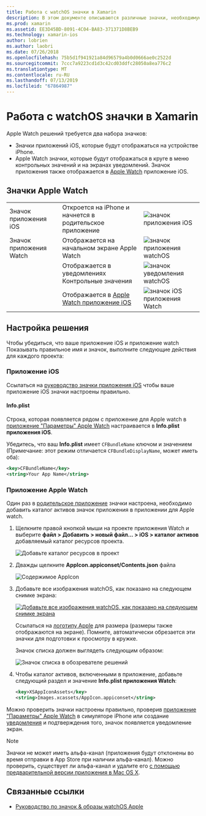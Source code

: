 ```yaml
---
title: Работа с watchOS значки в Xamarin
description: В этом документе описываются различные значки, необходимую для приложения watchOS, а также как настроить решение, чтобы включить эти значки.
ms.prod: xamarin
ms.assetid: EE3D45BD-8091-4C04-BA83-371371D8BEB9
ms.technology: xamarin-ios
author: lobrien
ms.author: laobri
ms.date: 07/26/2018
ms.openlocfilehash: 75b5d1f941921a84d96579a4b0d0666ae0c2522d
ms.sourcegitcommit: 7ccc7a9223cd1d3c42cd03ddfc28050a8ea776c2
ms.translationtype: MT
ms.contentlocale: ru-RU
ms.lasthandoff: 07/13/2019
ms.locfileid: "67864987"
---
```

# <a name="working-with-watchos-icons-in-xamarin"></a>Работа с watchOS значки в Xamarin

Apple Watch решений требуется два набора значков:

* Значки приложений iOS, которые будут отображаться на устройстве iPhone.
* Apple Watch значки, которые будут отображаться в круге в меню контрольных значений и на экранах уведомлений. Значок приложения также отображается в [Apple Watch](~/ios/watchos/app-fundamentals/settings.md) приложение iOS.

## <a name="apple-watch-icons"></a>Значки Apple Watch

| | | |
|-|-|-|
|Значок приложения iOS|Откроется на iPhone и начнется в родительское приложение|![значок приложения iOS](icons-images/icon-ios.png)|
|Значок приложения Watch|Отображается на начальном экране Apple Watch|![значок приложения watchOS](icons-images/icon-home.png)|
||Отображается в уведомлениях Контрольные значения|![значок уведомления watchOS](icons-images/notification-icon.png)|
||Отображается в [Apple Watch приложение iOS](~/ios/watchos/app-fundamentals/settings.md)|![значок iOS приложения Watch](icons-images/watch-app-sml.png)|

## <a name="configuring-your-solution"></a>Настройка решения

Чтобы убедиться, что ваше приложение iOS и приложение watch Показывать правильное имя и значок, выполните следующие действия для каждого проекта:

### <a name="ios-app"></a>Приложение iOS

Ссылаться на [руководство значки приложения iOS](~/ios/app-fundamentals/images-icons/app-icons.md) чтобы ваше приложение iOS значки настроены правильно.

#### <a name="infoplist"></a>Info.plist

Строка, которая появляется рядом с приложение для Apple watch в [приложение "Параметры" Apple Watch](~/ios/watchos/app-fundamentals/settings.md) настраивается в **Info.plist приложения iOS**.

Убедитесь, что ваш **Info.plist** имеет `CFBundleName` ключом и значением (Примечание: этот режим отличается `CFBundleDisplayName`, может иметь оба):

```xml
<key>CFBundleName</key>
<string>Your App Name</string>
```

### <a name="apple-watch-app"></a>Приложение Apple Watch

Один раз в [родительское приложение](~/ios/watchos/app-fundamentals/parent-app.md) значки настроена, необходимо добавить каталог активов значок приложения в приложении для Apple watch.

1. Щелкните правой кнопкой мыши на проекте приложения Watch и выберите **файл > Добавить > новый файл... > iOS > каталог активов** добавляемый каталог ресурсов проекта.

    ![](icons-images/newasset.png "Добавьте каталог ресурсов в проект")

2. Дважды щелкните **AppIcon.appiconset/Contents.json** файла

    ![](icons-images/xcassets-iconset-sml.png "Содержимое AppIcon")

3. Добавьте все изображения watchOS, как показано на следующем снимке экрана:

    [![](icons-images/appicons-sml.png "Добавьте все изображения watchOS, как показано на следующем снимке экрана")](icons-images/appicons.png#lightbox)

    Ссылаться на [логотипу Apple](https://developer.apple.com/design/human-interface-guidelines/watchos/icons-and-images/menu-icons/) для размера (размеры также отображаются на экране). Помните, автоматически обрезается эти значки для подготовки к просмотру в кружке.

    Значок списка должен выглядеть следующим образом:

    ![](icons-images/xcassets-complete-sml.png "Значок списка в обозревателе решений")

4. Чтобы каталог активов, включенными в приложение, добавьте следующий раздел и значение **Info.plist приложения Watch**:

    ```xml
    <key>XSAppIconAssets</key>
    <string>Images.xcassets/AppIcon.appiconset</string>
    ```

Можно проверить значки настроены правильно, проверив [приложение "Параметры" Apple Watch](~/ios/watchos/app-fundamentals/settings.md) в симуляторе iPhone или создание [уведомления](~/ios/watchos/platform/notifications.md) и подтверждения того, значок появляется уведомление экран.

> [!NOTE]
> Значки не может иметь альфа-канал (приложения будут отклонены во время отправки в App Store при наличии альфа-канал). Можно проверить, существует ли альфа-канал и удалите его [с помощью предварительной версии приложения в Mac OS X](~/ios/watchos/troubleshooting.md#noalpha).


## <a name="related-links"></a>Связанные ссылки

- [Руководство по значок & образы watchOS Apple](https://developer.apple.com/design/human-interface-guidelines/watchos/icons-and-images/)
